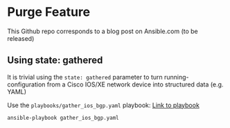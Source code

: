 # Purge Feature

This Github repo corresponds to a blog post on Ansible.com (to be released)


## Using state: gathered

It is trivial using the `state: gathered` parameter to turn running-configuration from a Cisco IOS/XE network device into structured data (e.g. YAML)

Use the `playbooks/gather_ios_bgp.yaml` playbook:
[Link to playbook](playbooks/gather_ios_bgp.yaml)

```
ansible-playbook gather_ios_bgp.yaml
```
